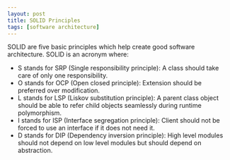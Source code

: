 ```yaml
---
layout: post
title: SOLID Principles
tags: [software architecture]
---
```


SOLID are five basic principles which help create good software architecture. SOLID is an acronym where:

- S stands for SRP (Single responsibility principle): A class should take care of only one responsibility.
- O stands for OCP (Open closed principle): Extension should be preferred over modification.
- L stands for LSP (Liskov substitution principle): A parent class object should be able to refer child objects seamlessly during runtime polymorphism.
- I stands for ISP (Interface segregation principle): Client should not be forced to use an interface if it does not need it.
- D stands for DIP (Dependency inversion principle): High level modules should not depend on low level modules but should depend on abstraction.
